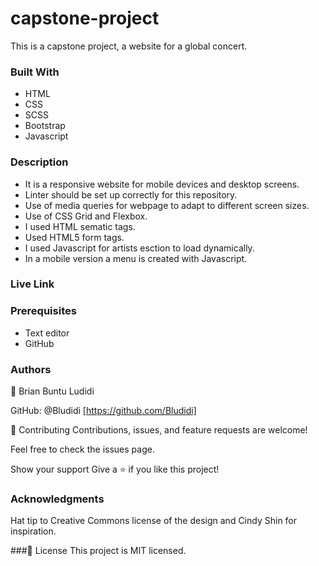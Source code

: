 # capstone-project
This is a capstone project, a website for a global concert. 


### Built With
- HTML 
- CSS
- SCSS
- Bootstrap
- Javascript

### Description 
- It is a responsive website for mobile devices and desktop screens.
- Linter should be set up correctly for this repository.
- Use of media queries for webpage to adapt to different screen sizes. 
- Use of CSS Grid and Flexbox.
- I used HTML sematic tags.
- Used HTML5 form tags.
- I used Javascript for artists esction to load dynamically.
- In a mobile version a menu is created with Javascript. 

### Live Link 


### Prerequisites
- Text editor 
- GitHub 

### Authors
👤 Brian Buntu Ludidi

GitHub: @Bludidi [https://github.com/Bludidi]


🤝 Contributing
Contributions, issues, and feature requests are welcome!

Feel free to check the issues page.

Show your support
Give a ⭐️ if you like this project!

### Acknowledgments
Hat tip to Creative Commons license of the design and Cindy Shin for inspiration.

###📝 License
This project is MIT licensed.
